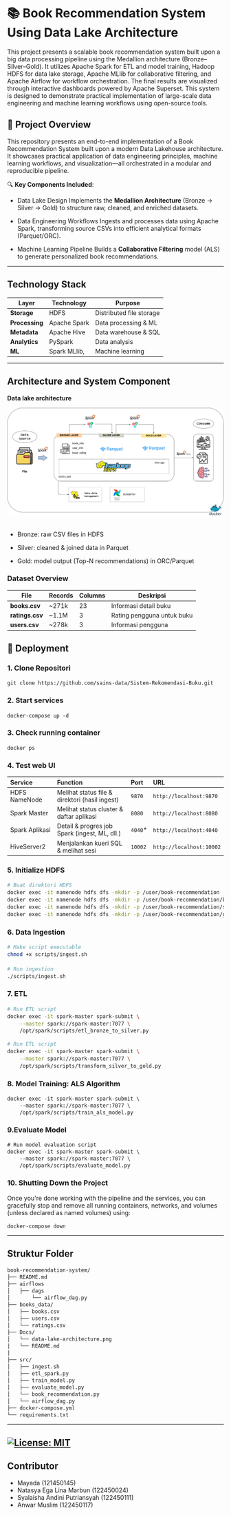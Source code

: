 
# 📚 Book Recommendation System Using Data Lake Architecture

This project presents a scalable book recommendation system built upon a big data processing pipeline using the Medallion architecture (Bronze–Silver–Gold). It utilizes Apache Spark for ETL and model training, Hadoop HDFS for data lake storage, Apache MLlib for collaborative filtering, and Apache Airflow for workflow orchestration. The final results are visualized through interactive dashboards powered by Apache Superset. This system is designed to demonstrate practical implementation of large-scale data engineering and machine learning workflows using open-source tools.

## 📘 Project Overview

This repository presents an end-to-end implementation of a Book Recommendation System built upon a modern Data Lakehouse architecture. It showcases practical application of data engineering principles, machine learning workflows, and visualization—all orchestrated in a modular and reproducible pipeline.

🔍 **Key Components Included**:

- Data Lake Design 
  Implements the **Medallion Architecture** (Bronze → Silver → Gold) to structure raw, cleaned, and enriched datasets.

- Data Engineering Workflows
  Ingests and processes data using Apache Spark, transforming source CSVs into efficient analytical formats (Parquet/ORC).

- Machine Learning Pipeline
  Builds a **Collaborative Filtering** model (ALS) to generate personalized book recommendations.
---
## Technology Stack

| Layer | Technology | Purpose |
|-------|------------|---------|
| **Storage** | HDFS | Distributed file storage |
| **Processing** | Apache Spark | Data processing & ML |
| **Metadata** | Apache Hive | Data warehouse & SQL |
| **Analytics** | PySpark | Data analysis |
| **ML** | Spark MLlib,  | Machine learning |

---

## Architecture and System Component

**Data lake architecture**

![Deskripsi gambar](docs/data-lake-architecture.png)


## 
- Bronze: raw CSV files in HDFS

- Silver: cleaned & joined data in Parquet

- Gold: model output (Top-N recommendations) in ORC/Parquet


###  Dataset Overview

| File | Records | Columns | Deskripsi |
|------|---------|---------|-----------|
| **books.csv** | ~271k | 23 | Informasi detail buku |
| **ratings.csv** | ~1.1M | 3 | Rating pengguna untuk buku |
| **users.csv** | ~278k | 3 | Informasi pengguna |

## 📝 Deployment

### 1. Clone Repositori 

```
git clone https://github.com/sains-data/Sistem-Rekomendasi-Buku.git
```
### 2. Start services
```
docker-compose up -d
```
### 3. Check running container
```
docker ps
```
### 4. Test web UI
| Service           | Function                               | Port | URL  |
| :--------------- | :-------------------------------------------- | :------------ | :--------------------------------- |
| HDFS NameNode    | Melihat status file & direktori (hasil ingest) | `9870`        | `http://localhost:9870`            |
| Spark Master     | Melihat status cluster & daftar aplikasi      | `8080`        | `http://localhost:8080`            |
| Spark Aplikasi   | Detail & progres job Spark (ingest, ML, dll.) | `4040`* | `http://localhost:4040`            |
| HiveServer2      | Menjalankan kueri SQL & melihat sesi          | `10002`       | `http://localhost:10002`           |

### 5. Initialize HDFS

   ```bash
   # Buat direktori HDFS
   docker exec -it namenode hdfs dfs -mkdir -p /user/book-recommendation
   docker exec -it namenode hdfs dfs -mkdir -p /user/book-recommendation/bronze
   docker exec -it namenode hdfs dfs -mkdir -p /user/book-recommendation/silver
   docker exec -it namenode hdfs dfs -mkdir -p /user/book-recommendation/gold
   ```
### 6. Data Ingestion

```bash
# Make script executable
chmod +x scripts/ingest.sh

# Run ingestion
./scripts/ingest.sh
```

### 7. ETL
```bash
# Run ETL script
docker exec -it spark-master spark-submit \
    --master spark://spark-master:7077 \
    /opt/spark/scripts/etl_bronze_to_silver.py
```

```bash
# Run ETL script
docker exec -it spark-master spark-submit \
    --master spark://spark-master:7077 \
    /opt/spark/scripts/transform_silver_to_gold.py

```

### 8. Model Training: ALS Algorithm

```
docker exec -it spark-master spark-submit \
    --master spark://spark-master:7077 \
    /opt/spark/scripts/train_als_model.py
```

### 9.Evaluate Model 
```
# Run model evaluation script
docker exec -it spark-master spark-submit \
    --master spark://spark-master:7077 \
    /opt/spark/scripts/evaluate_model.py

```

### 10. Shutting Down the Project

Once you're done working with the pipeline and the services, you can gracefully stop and remove all running containers, networks, and volumes (unless declared as named volumes) using:
```
docker-compose down
```
---
## Struktur Folder

```
book-recommendation-system/
├── README.md
├── airflows
│   ├── dags 
│       └── airflow_dag.py
├── books_data/
│   ├── books.csv
│   ├── users.csv
│   └── ratings.csv
├── Docs/
│   └── data-lake-architecture.png
|   └── README.md
|
├── src/
│   ├── ingest.sh   
│   ├── etl_spark.py
│   ├── train_model.py
│   ├── evaluate_model.py
│   └── book_recommendation.py
│   └── airflow_dag.py
├── docker-compose.yml
└── requirements.txt
```

--- 
[![License: MIT](https://img.shields.io/badge/License-MIT-yellow.svg)](LICENSE)
---

## Contributor

- Mayada (121450145)
- Natasya Ega Lina Marbun (122450024)
- Syalaisha Andini Putriansyah (122450111)
- Anwar Muslim (122450117)


